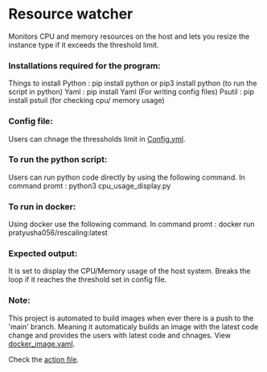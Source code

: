 # Resource watcher

Monitors CPU and memory resources on the host and lets you resize the instance type if it exceeds the threshold limit.

### Installations required for the program:

Things to install
Python : pip install python or pip3 install python (to run the script in python)
Yaml   : pip install Yaml (For writing config files)
Psutil : pip install pstuil (for checking cpu/ memory usage)

### Config file:

Users can chnage the thressholds limit in [Config.yml](https://github.com/tpratyushareddy/rescaling/blob/main/config.yml).

### To run the python script:

Users can run python code directly by using the following command.
In command promt : python3 cpu_usage_display.py  

### To run in docker:

Using docker use the following command.
In command promt : docker run pratyusha056/rescaling:latest  

### Expected output:

It is set to display the CPU/Memory usage of the host system.
Breaks the loop if it reaches the threshold set in config file. 

### Note:

This project is automated to build images when ever there is a push to the 'main' branch. 
Meaning it automaticaly builds an image with the latest code change and provides the users 
with latest code and chnages. View [docker_image.yaml](https://github.com/tpratyushareddy/rescaling/blob/main/.github/workflows/docker_image.yml).

Check the [action file](https://github.com/tpratyushareddy/rescaling/actions). 
